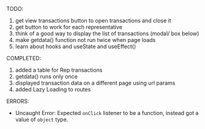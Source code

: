 TODO:

1. get view transactions button to open transactions and close it
2. get button to work for each representative
3. think of a good way to display the list of transactions (modal/ box below)
4. make getdata() function not run twice when page loads
5. learn about hooks and useState and useEffect()

COMPLETED:

1. added a table for Rep transactions
2. getdata() runs only once
3. displayed transaction data on a different page using url params
4. added Lazy Loading to routes

ERRORS:

-   Uncaught Error: Expected `onClick` listener to be a function, instead got a value of `object` type.
